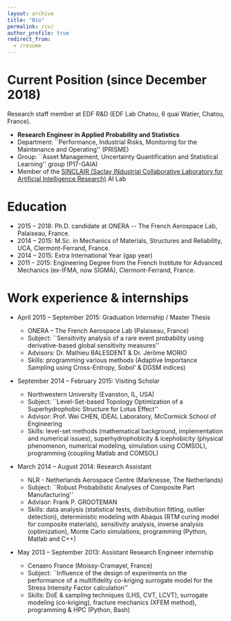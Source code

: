 ```yaml
---
layout: archive
title: "Bio"
permalink: /cv/
author_profile: true
redirect_from:
  - /resume
---
```


Current Position (since December 2018)
======
Research staff member at EDF R&D (EDF Lab Chatou, 6 quai Watier, Chatou, France).
* **Research Engineer in Applied Probability and Statistics**
* Department: ``Performance, Industrial Risks, Monitoring for the Maintenance and Operating'' (PRISME)
* Group: ``Asset Management, Uncertainty Quantification and Statistical Learning'' group (P17-GAIA)
* Member of the [SINCLAIR (Saclay INdustrial Collaborative Laboratory for Artificial Intelligence Research)](https://sinclair-lab.com/index.html) AI Lab

Education
======
* 2015 – 2018: Ph.D. candidate at ONERA -- The French Aerospace Lab, Palaiseau, France.
* 2014 – 2015: M.Sc. in Mechanics of Materials, Structures and Reliability, UCA, Clermont-Ferrand, France.
* 2014 – 2015: Extra International Year (gap year)
* 2011 – 2015: Engineering Degree from the French Institute for Advanced Mechanics (ex-IFMA, now SIGMA), Clermont-Ferrand, France.
  
Work experience & internships
======
* April 2015 – September 2015: Graduation Internship / Master Thesis
  *  ONERA – The French Aerospace Lab (Palaiseau, France)
  *  Subject: ``Sensitivity analysis of a rare event probability using derivative-based global sensitivity measures''
  *  Advisors: Dr. Mathieu BALESDENT & Dr. Jérôme MORIO
  *  Skills: programming various methods (Adaptive Importance Sampling using Cross-Entropy, Sobol’ & DGSM indices)

* September 2014 – February 2015: Visiting Scholar
  *  Northwestern University (Evanston, IL, USA)
  *  Subject: ``Level-Set-based Topology Optimization of a Superhydrophobic Structure for Lotus Effect''
  *  Advisor: Prof. Wei CHEN, IDEAL Laboratory, McCormick School of Engineering
  *  Skills: level-set methods (mathematical background, implementation and numerical issues), superhydrophobicity & icephobicity (physical phenomenon, numerical modeling, simulation using COMSOL), programming (coupling Matlab and COMSOL)

* March 2014 – August 2014: Research Assistant
  *  NLR - Netherlands Aerospace Centre (Marknesse, The Netherlands)
  *  Subject: ``Robust Probabilistic Analyses of Composite Part Manufacturing''
  *  Advisor: Frank P. GROOTEMAN
  *  Skills: data analysis (statistical tests, distribution fitting, outlier detection), deterministic modeling with Abaqus (RTM curing model for composite materials), sensitivity analysis, inverse analysis (optimization), Monte Carlo simulations, programming (Python, Matlab and C++)

* May 2013 – September 2013: Assistant Research Engineer internship
  *  Cenaero France (Moissy-Cramayel, France)
  *  Subject: ``Influence of the design of experiments on the performance of a multifidelity co-kriging surrogate model for the Stress Intensity Factor calculation''
  *  Skills: DoE & sampling techniques (LHS, CVT, LCVT), surrogate modeling (co-kriging), fracture mechanics (XFEM method), programming & HPC (Python, Bash)
  
